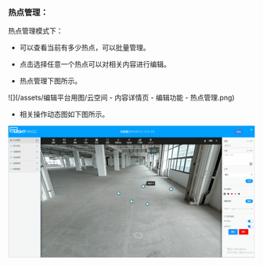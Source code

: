 ### 热点管理：

热点管理模式下：

* 可以查看当前有多少热点，可以批量管理。

* 点击选择任意一个热点可以对相关内容进行编辑。

* 热点管理下图所示。

![](/assets/编辑平台用图/云空间 - 内容详情页 - 编辑功能 - 热点管理.png)

* 相关操作动态图如下图所示。

![](/assets/编辑版GIF图/热点管理.gif)



